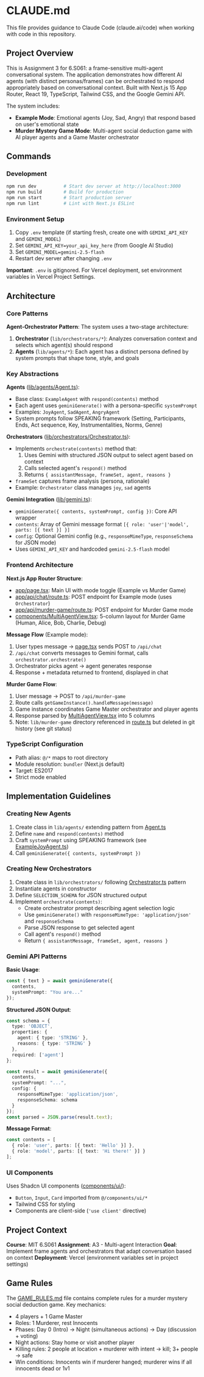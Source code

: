 # CLAUDE.md

This file provides guidance to Claude Code (claude.ai/code) when working with code in this repository.

## Project Overview

This is Assignment 3 for 6.S061: a frame-sensitive multi-agent conversational system. The application demonstrates how different AI agents (with distinct personas/frames) can be orchestrated to respond appropriately based on conversational context. Built with Next.js 15 App Router, React 19, TypeScript, Tailwind CSS, and the Google Gemini API.

The system includes:
- **Example Mode**: Emotional agents (Joy, Sad, Angry) that respond based on user's emotional state
- **Murder Mystery Game Mode**: Multi-agent social deduction game with AI player agents and a Game Master orchestrator

## Commands

### Development
```bash
npm run dev          # Start dev server at http://localhost:3000
npm run build        # Build for production
npm run start        # Start production server
npm run lint         # Lint with Next.js ESLint
```

### Environment Setup
1. Copy `.env` template (if starting fresh, create one with `GEMINI_API_KEY` and `GEMINI_MODEL`)
2. Set `GEMINI_API_KEY=your_api_key_here` (from Google AI Studio)
3. Set `GEMINI_MODEL=gemini-2.5-flash`
4. Restart dev server after changing `.env`

**Important**: `.env` is gitignored. For Vercel deployment, set environment variables in Vercel Project Settings.

## Architecture

### Core Patterns

**Agent-Orchestrator Pattern**: The system uses a two-stage architecture:
1. **Orchestrator** (`lib/orchestrators/*`): Analyzes conversation context and selects which agent(s) should respond
2. **Agents** (`lib/agents/*`): Each agent has a distinct persona defined by system prompts that shape tone, style, and goals

### Key Abstractions

**Agents** ([lib/agents/Agent.ts](lib/agents/Agent.ts)):
- Base class: `ExampleAgent` with `respond(contents)` method
- Each agent uses `geminiGenerate()` with a persona-specific `systemPrompt`
- Examples: `JoyAgent`, `SadAgent`, `AngryAgent`
- System prompts follow SPEAKING framework (Setting, Participants, Ends, Act sequence, Key, Instrumentalities, Norms, Genre)

**Orchestrators** ([lib/orchestrators/Orchestrator.ts](lib/orchestrators/Orchestrator.ts)):
- Implements `orchestrate(contents)` method that:
  1. Uses Gemini with structured JSON output to select agent based on context
  2. Calls selected agent's `respond()` method
  3. Returns `{ assistantMessage, frameSet, agent, reasons }`
- `frameSet` captures frame analysis (persona, rationale)
- Example: `Orchestrator` class manages `joy`, `sad` agents

**Gemini Integration** ([lib/gemini.ts](lib/gemini.ts)):
- `geminiGenerate({ contents, systemPrompt, config })`: Core API wrapper
- `contents`: Array of Gemini message format `[{ role: 'user'|'model', parts: [{ text }] }]`
- `config`: Optional Gemini config (e.g., `responseMimeType`, `responseSchema` for JSON mode)
- Uses `GEMINI_API_KEY` and hardcoded `gemini-2.5-flash` model

### Frontend Architecture

**Next.js App Router Structure**:
- [app/page.tsx](app/page.tsx): Main UI with mode toggle (Example vs Murder Game)
- [app/api/chat/route.ts](app/api/chat/route.ts): POST endpoint for Example mode (uses `Orchestrator`)
- [app/api/murder-game/route.ts](app/api/murder-game/route.ts): POST endpoint for Murder Game mode
- [components/MultiAgentView.tsx](components/MultiAgentView.tsx): 5-column layout for Murder Game (Human, Alice, Bob, Charlie, Debug)

**Message Flow** (Example mode):
1. User types message → [page.tsx](app/page.tsx) sends POST to `/api/chat`
2. `/api/chat` converts messages to Gemini format, calls `orchestrator.orchestrate()`
3. Orchestrator picks agent → agent generates response
4. Response + metadata returned to frontend, displayed in chat

**Murder Game Flow**:
1. User message → POST to `/api/murder-game`
2. Route calls `getGameInstance().handleMessage(message)`
3. Game instance coordinates Game Master orchestrator and player agents
4. Response parsed by [MultiAgentView.tsx](components/MultiAgentView.tsx) into 5 columns
5. Note: `lib/murder-game` directory referenced in [route.ts](app/api/murder-game/route.ts) but deleted in git history (see git status)

### TypeScript Configuration

- Path alias: `@/*` maps to root directory
- Module resolution: `bundler` (Next.js default)
- Target: ES2017
- Strict mode enabled

## Implementation Guidelines

### Creating New Agents
1. Create class in `lib/agents/` extending pattern from [Agent.ts](lib/agents/Agent.ts)
2. Define `name` and `respond(contents)` method
3. Craft `systemPrompt` using SPEAKING framework (see [ExampleJoyAgent.ts](lib/agents/ExampleJoyAgent.ts))
4. Call `geminiGenerate({ contents, systemPrompt })`

### Creating New Orchestrators
1. Create class in `lib/orchestrators/` following [Orchestrator.ts](lib/orchestrators/Orchestrator.ts) pattern
2. Instantiate agents in constructor
3. Define `SELECTION_SCHEMA` for JSON structured output
4. Implement `orchestrate(contents)`:
   - Create orchestrator prompt describing agent selection logic
   - Use `geminiGenerate()` with `responseMimeType: 'application/json'` and `responseSchema`
   - Parse JSON response to get selected agent
   - Call agent's `respond()` method
   - Return `{ assistantMessage, frameSet, agent, reasons }`

### Gemini API Patterns

**Basic Usage**:
```typescript
const { text } = await geminiGenerate({
  contents,
  systemPrompt: "You are..."
});
```

**Structured JSON Output**:
```typescript
const schema = {
  type: 'OBJECT',
  properties: {
    agent: { type: 'STRING' },
    reasons: { type: 'STRING' }
  },
  required: ['agent']
};

const result = await geminiGenerate({
  contents,
  systemPrompt: "...",
  config: {
    responseMimeType: 'application/json',
    responseSchema: schema
  }
});
const parsed = JSON.parse(result.text);
```

**Message Format**:
```typescript
const contents = [
  { role: 'user', parts: [{ text: 'Hello' }] },
  { role: 'model', parts: [{ text: 'Hi there!' }] }
];
```

### UI Components

Uses Shadcn UI components ([components/ui/](components/ui/)):
- `Button`, `Input`, `Card` imported from `@/components/ui/*`
- Tailwind CSS for styling
- Components are client-side (`'use client'` directive)

## Project Context

**Course**: MIT 6.S061
**Assignment**: A3 - Multi-agent Interaction
**Goal**: Implement frame agents and orchestrators that adapt conversation based on context
**Deployment**: Vercel (environment variables set in project settings)

## Game Rules

The [GAME_RULES.md](GAME_RULES.md) file contains complete rules for a murder mystery social deduction game. Key mechanics:
- 4 players + 1 Game Master
- Roles: 1 Murderer, rest Innocents
- Phases: Day 0 (Intro) → Night (simultaneous actions) → Day (discussion + voting)
- Night actions: Stay home or visit another player
- Killing rules: 2 people at location + murderer with intent → kill; 3+ people → safe
- Win conditions: Innocents win if murderer hanged; murderer wins if all innocents dead or 1v1
